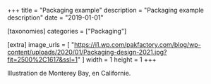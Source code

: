 +++
title = "Packaging example"
description = "Packaging example description"
date = "2019-01-01"

[taxonomies]
categories = ["Packaging"]

[extra]
image_urls = [
    "https://i1.wp.com/pakfactory.com/blog/wp-content/uploads/2020/01/Packaging-design-2021.jpg?fit=2500%2C1617&ssl=1"
]
width = 1
height = 1
+++

Illustration de Monterey Bay, en Californie.
